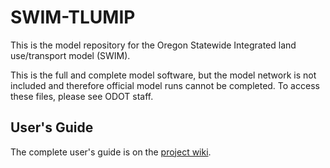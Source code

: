 # SWIM-TLUMIP
This is the model repository for the Oregon Statewide Integrated land
use/transport model (SWIM).

This is the full and complete model software, but the model network is not
included and therefore official model runs cannot be completed. To access
these files, please see ODOT staff.

## User's Guide
The complete user's guide is on the [project wiki](https://github.com/pbsag/tlumip/wiki). 
